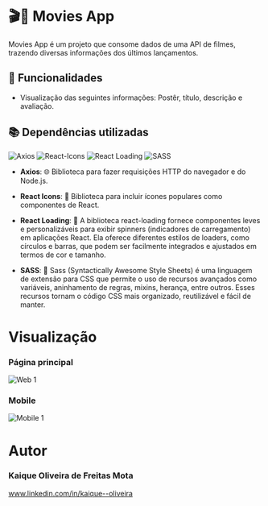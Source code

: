 # 🎬🍿 Movies App

Movies App é um projeto que consome dados de uma API de filmes, trazendo diversas informações dos últimos lançamentos.

## 🚀 **Funcionalidades**

- Visualização das seguintes informações: Postêr, título, descrição e avaliação.
## 📚 **Dependências utilizadas**

![Axios](https://img.shields.io/badge/Axios-1.7.5-blue)
![React-Icons](https://img.shields.io/badge/React_Icons-5.3.0-blue)
![React Loading](https://img.shields.io/badge/React_Loading-2.0.3-blue)
![SASS](https://img.shields.io/badge/React_Loading-1.77.8-blue)


- **Axios**: 🌐 Biblioteca para fazer requisições HTTP do navegador e do Node.js.
- **React Icons**: 🎨 Biblioteca para incluir ícones populares como componentes de React.
- **React Loading**: 🎨 A biblioteca react-loading fornece componentes leves e personalizáveis para exibir spinners (indicadores de carregamento) em aplicações React. Ela oferece diferentes estilos de loaders, como círculos e barras, que podem ser facilmente integrados e ajustados em termos de cor e tamanho.
  
- **SASS**: 🎨 Sass (Syntactically Awesome Style Sheets) é uma linguagem de extensão para CSS que permite o uso de recursos avançados como variáveis, aninhamento de regras, mixins, herança, entre outros. Esses recursos tornam o código CSS mais organizado, reutilizável e fácil de manter.

# Visualização

### Página principal

![Web 1](https://i.imgur.com/qcV38Vm.png)

### Mobile
![Mobile 1](https://i.imgur.com/v2u71v9.png)


# Autor

### Kaique Oliveira de Freitas Mota
www.linkedin.com/in/kaique--oliveira
